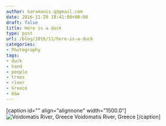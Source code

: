 ```yaml
---
author: karamanis.g@gmail.com
date: 2016-11-28 18:41:00+00:00
draft: false
title: Here is a duck
type: post
url: /blog/2016/11/here-is-a-duck
categories:
- Photography
tags:
- duck
- hand
- people
- trees
- river
- Greece
- b&w
---
```


[caption id="" align="alignnone" width="1500.0"]![ Voidomatis River, Greece ](https://images.squarespace-cdn.com/content/v1/4f3f61bae4b063b909445965/1480354949201-W92WS77MZN3BOQX68PNF/ke17ZwdGBToddI8pDm48kFWxnDtCdRm2WA9rXcwtIYR7gQa3H78H3Y0txjaiv_0fDoOvxcdMmMKkDsyUqMSsMWxHk725yiiHCCLfrh8O1z5QPOohDIaIeljMHgDF5CVlOqpeNLcJ80NK65_fV7S1UcTSrQkGwCGRqSxozz07hWZrYGYYH8sg4qn8Lpf9k1pYMHPsat2_S1jaQY3SwdyaXg/image-asset.jpeg?format=original)
 Voidomatis River, Greece [/caption]
